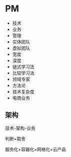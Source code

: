 # PM

- 技术
- 业务
- 管理
- 实体团队
- 虚拟团队
- 宽度
- 深度
- 链式学习法
- 比较学习法
- 领域专家
- 方法论
- 技术复杂度
- 电商业务

## 架构

技术-架构-业务

判断+取舍

服务化+容器化+网格化+云产品